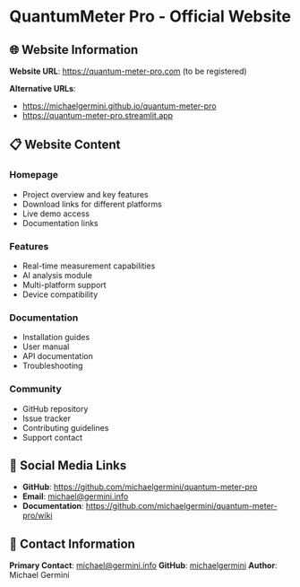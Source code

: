 # QuantumMeter Pro - Official Website

## 🌐 Website Information

**Website URL**: https://quantum-meter-pro.com (to be registered)

**Alternative URLs**:
- https://michaelgermini.github.io/quantum-meter-pro
- https://quantum-meter-pro.streamlit.app

## 📋 Website Content

### Homepage
- Project overview and key features
- Download links for different platforms
- Live demo access
- Documentation links

### Features
- Real-time measurement capabilities
- AI analysis module
- Multi-platform support
- Device compatibility

### Documentation
- Installation guides
- User manual
- API documentation
- Troubleshooting

### Community
- GitHub repository
- Issue tracker
- Contributing guidelines
- Support contact

## 🔗 Social Media Links

- **GitHub**: https://github.com/michaelgermini/quantum-meter-pro
- **Email**: michael@germini.info
- **Documentation**: https://github.com/michaelgermini/quantum-meter-pro/wiki

## 📧 Contact Information

**Primary Contact**: michael@germini.info
**GitHub**: [michaelgermini](https://github.com/michaelgermini)
**Author**: Michael Germini
